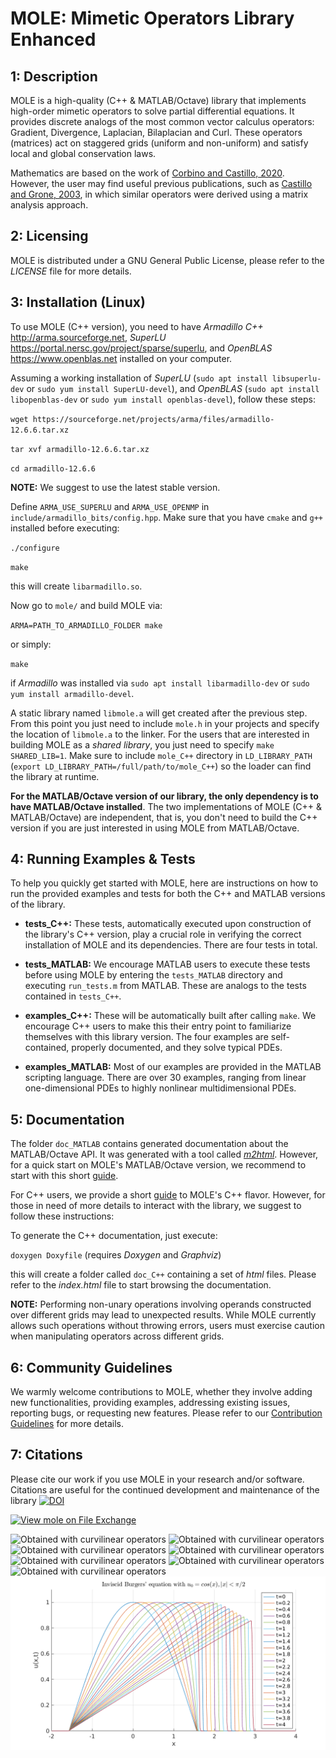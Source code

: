 MOLE: Mimetic Operators Library Enhanced
========================================


1: Description
--------------

MOLE is a high-quality (C++ & MATLAB/Octave) library that implements 
high-order mimetic operators to solve partial differential equations. 
It provides discrete analogs of the most common vector calculus operators: 
Gradient, Divergence, Laplacian, Bilaplacian and Curl. These operators (matrices) act 
on staggered grids (uniform and non-uniform) and satisfy local and 
global conservation laws.

Mathematics are based on the work of [Corbino and Castillo, 2020](https://doi.org/10.1016/j.cam.2019.06.042). 
However, the user may find useful previous publications, such as [Castillo and Grone, 2003](https://doi.org/10.1137/S0895479801398025),
in which similar operators were derived using a matrix analysis approach.


2: Licensing
------------

MOLE is distributed under a GNU General Public License, please refer to the _LICENSE_ 
file for more details.


3: Installation (Linux)
-----------------------

To use MOLE (C++ version), you need to have _Armadillo C++_ <http://arma.sourceforge.net>, _SuperLU_ 
<https://portal.nersc.gov/project/sparse/superlu>, and _OpenBLAS_ <https://www.openblas.net> installed on your computer.

Assuming a working installation of _SuperLU_ (`sudo apt install libsuperlu-dev` or `sudo yum install SuperLU-devel`), and _OpenBLAS_ (`sudo apt install libopenblas-dev` or `sudo yum install openblas-devel`), follow these steps:

`wget https://sourceforge.net/projects/arma/files/armadillo-12.6.6.tar.xz`

`tar xvf armadillo-12.6.6.tar.xz`

`cd armadillo-12.6.6`

**NOTE:** We suggest to use the latest stable version.

Define `ARMA_USE_SUPERLU` and `ARMA_USE_OPENMP` in `include/armadillo_bits/config.hpp`. Make sure that you have `cmake` and `g++` installed before executing:

`./configure`

`make`

this will create `libarmadillo.so`.

Now go to `mole/` and build MOLE via:

`ARMA=PATH_TO_ARMADILLO_FOLDER make`

or simply:

`make`

if _Armadillo_ was installed via `sudo apt install libarmadillo-dev` or `sudo yum install armadillo-devel`.

A static library named `libmole.a` will get created after the previous step. From this point you just need to include `mole.h` 
in your projects and specify the location of `libmole.a` to the linker. For the users that are interested in building MOLE as a _shared library_, you just need to specify `make SHARED_LIB=1`. Make sure to include `mole_C++` directory in `LD_LIBRARY_PATH` (`export LD_LIBRARY_PATH=/full/path/to/mole_C++`) so the loader can find the library at runtime.

**For the MATLAB/Octave version of our library, the only dependency is to have MATLAB/Octave installed**.
The two implementations of MOLE (C++ & MATLAB/Octave) are independent, that is, you don't need
to build the C++ version if you are just interested in using MOLE from MATLAB/Octave.


4: Running Examples & Tests
---------------------------

To help you quickly get started with MOLE, here are instructions on how to run the provided examples and tests for both the C++ and MATLAB versions of the library.

* **tests_C++:**
These tests, automatically executed upon construction of the library's C++ version, play a crucial role in verifying the correct installation of MOLE and its dependencies. There are four tests in total.

* **tests_MATLAB:**
We encourage MATLAB users to execute these tests before using MOLE by entering the `tests_MATLAB` directory and executing `run_tests.m` from MATLAB. These are analogs to the tests contained in `tests_C++`.

* **examples_C++:**
These will be automatically built after calling `make`. We encourage C++ users to make this their entry point to familiarize themselves with this library version. The four examples are self-contained, properly documented, and they solve typical PDEs.

* **examples_MATLAB:**
Most of our examples are provided in the MATLAB scripting language. There are over 30 examples, ranging from linear one-dimensional PDEs to highly nonlinear multidimensional PDEs.


5: Documentation
----------------

The folder `doc_MATLAB` contains generated documentation about the MATLAB/Octave API.
It was generated with a tool called [_m2html_](https://www.gllmflndn.com/software/matlab/m2html). However, for a quick start on MOLE's MATLAB/Octave version, we recommend to start with this short [guide](https://github.com/jcorbino/mole/blob/master/CSRC%20Report%20on%20MOLE.pdf).

For C++ users, we provide a short [guide](https://github.com/jcorbino/mole/blob/master/MOLE_C%2B%2B_Quick_Guide.pdf) to MOLE's C++ flavor. However, for those in need of more details to interact with the library, we suggest to follow these instructions:

To generate the C++ documentation, just execute:

`doxygen Doxyfile` (requires _Doxygen_ and _Graphviz_)

this will create a folder called `doc_C++` containing a set of _html_ files. Please refer to the _index.html_ file 
to start browsing the documentation.

**NOTE:**
Performing non-unary operations involving operands constructed over different grids may lead to unexpected results. While MOLE currently allows such operations without throwing errors, users must exercise caution when manipulating operators across different grids.


6: Community Guidelines
-----------------------

We warmly welcome contributions to MOLE, whether they involve adding new functionalities, providing examples, addressing existing issues, reporting bugs, or requesting new features. Please refer to our [Contribution Guidelines](https://github.com/jcorbino/mole/blob/master/CONTRIBUTING.md) for more details.


7: Citations
------------

Please cite our work if you use MOLE in your research and/or software. 
Citations are useful for the continued development and maintenance of 
the library [![DOI](https://joss.theoj.org/papers/10.21105/joss.06288/status.svg)](https://doi.org/10.21105/joss.06288)

[![View mole on File Exchange](https://www.mathworks.com/matlabcentral/images/matlab-file-exchange.svg)](https://www.mathworks.com/matlabcentral/fileexchange/124870-mole)

![Obtained with curvilinear operators](images/4thOrder.png)
![Obtained with curvilinear operators](images/4thOrder2.png)
![Obtained with curvilinear operators](images/4thOrder3.png)
![Obtained with curvilinear operators](images/grid2.png)
![Obtained with curvilinear operators](images/grid.png)
![Obtained with curvilinear operators](images/WavyGrid.png)
![Obtained with curvilinear operators](images/wave2D.png)
![Obtained with curvilinear operators](images/burgers.png)

